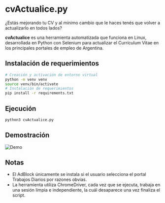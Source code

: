 # cvActualice.py

¿Estás mejorando tu CV y al mínimo cambio que le haces tenés que volver a actualizarlo en todos lados?  
  
**cvActualice** es una herramienta automatizada que funciona en Linux, desarrollada en Python con Selenium para actualizar el Currículum Vitae en los principales portales de empleo de Argentina.

## Instalación de requerimientos

```bash
# Creación y activación de entorno virtual
python -m venv venv 
source venv/bin/activate
# Instalación de requerimientos
pip install -r requirements.txt
```

## Ejecución

```bash
python3 cvActualice.py
```

## Demostración

![Demo](assets/cvActualice.gif)

## Notas

- El AdBlock únicamente se instala si el usuario selecciona el portal Trabajos Diarios por razones obvias.  
- La herramienta utiliza ChromeDriver, cada vez que se ejecuta, trabaja en una sesión limpia e independiente, la cuál desaparece una vez finaliza el script.
